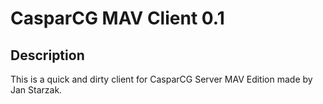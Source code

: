 CasparCG MAV Client 0.1
=======================

Description
-----------

This is a quick and dirty client for CasparCG Server MAV Edition made by Jan Starzak.
